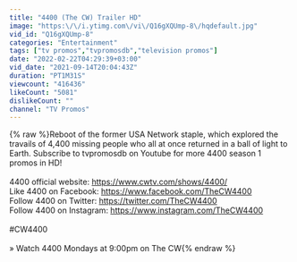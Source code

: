 ```yaml
---
title: "4400 (The CW) Trailer HD"
image: "https:\/\/i.ytimg.com\/vi\/Q16gXQUmp-8\/hqdefault.jpg"
vid_id: "Q16gXQUmp-8"
categories: "Entertainment"
tags: ["tv promos","tvpromosdb","television promos"]
date: "2022-02-22T04:29:39+03:00"
vid_date: "2021-09-14T20:04:43Z"
duration: "PT1M31S"
viewcount: "416436"
likeCount: "5081"
dislikeCount: ""
channel: "TV Promos"
---
```

{% raw %}Reboot of the former USA Network staple, which explored the travails of 4,400 missing people who all at once returned in a ball of light to Earth. Subscribe to tvpromosdb on Youtube for more 4400 season 1 promos in HD!<br /><br />4400 official website: <a rel="nofollow" target="blank" href="https://www.cwtv.com/shows/4400/">https://www.cwtv.com/shows/4400/</a><br />Like 4400 on Facebook: <a rel="nofollow" target="blank" href="https://www.facebook.com/TheCW4400">https://www.facebook.com/TheCW4400</a><br />Follow 4400 on Twitter: <a rel="nofollow" target="blank" href="https://twitter.com/TheCW4400">https://twitter.com/TheCW4400</a><br />Follow 4400 on Instagram: <a rel="nofollow" target="blank" href="https://www.instagram.com/TheCW4400">https://www.instagram.com/TheCW4400</a><br /><br />#CW4400<br /><br />» Watch 4400 Mondays at 9:00pm on The CW{% endraw %}
